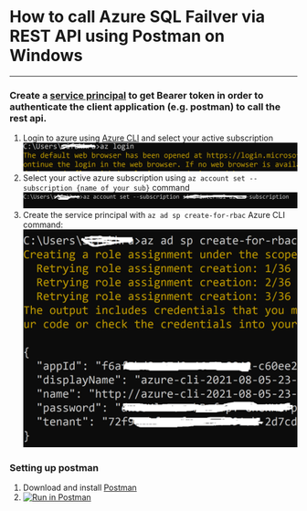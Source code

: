 
# How to call Azure SQL Failver via REST API using Postman on Windows
---
### Create a [service principal](https://docs.microsoft.com/en-us/azure/active-directory/develop/app-objects-and-service-principals#service-principal-object) to get Bearer token in order to authenticate the client application (e.g. postman) to call the rest api. 

1. Login to azure using [Azure CLI](https://docs.microsoft.com/en-us/cli/azure/install-azure-cli) and select your active subscription
&nbsp;![alt text](https://github.com/sinafakhraee/AzureSQL/blob/main/Failover/images/login.PNG)
2. Select your active azure subscription using `az account set --subscription {name of your sub}` command
&nbsp;![alt text](https://github.com/sinafakhraee/AzureSQL/blob/main/Failover/images/subs.PNG)
3. Create the service principal with `az ad sp create-for-rbac` Azure CLI command:
&nbsp;![alt text](https://github.com/sinafakhraee/AzureSQL/blob/main/Failover/images/create_sp.PNG)

### Setting up postman 
1. Download and install <a href="https://www.postman.com/downloads/" target="_blank">Postman</a> 
2. [![Run in Postman](https://run.pstmn.io/button.svg)](https://app.getpostman.com/run-collection/cf534305e7901550785d)



